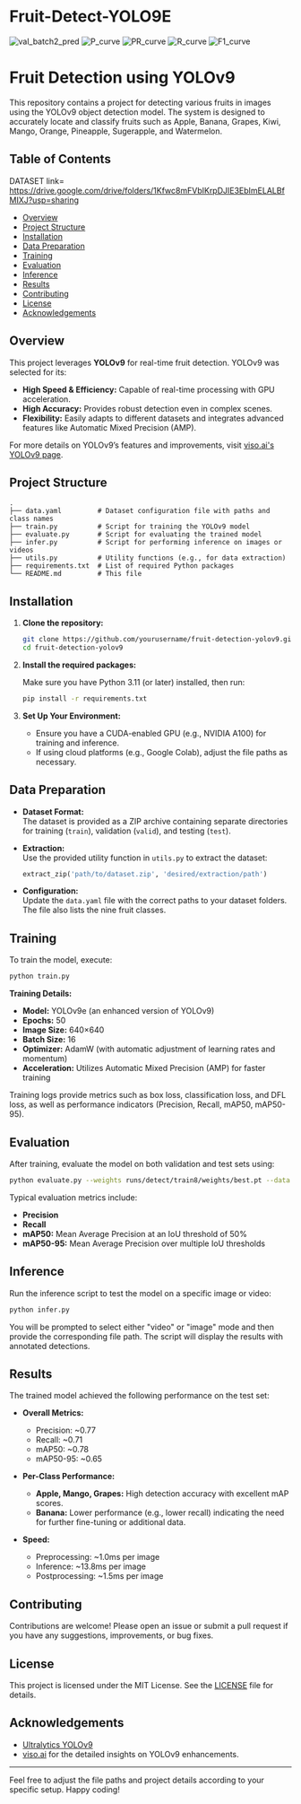# Fruit-Detect-YOLO9E
![val_batch2_pred](https://github.com/user-attachments/assets/b46bd058-7977-4670-923a-9a4eb687fbaf)
![P_curve](https://github.com/user-attachments/assets/34dd3aca-97f2-44f8-8e78-8fa83c547041)
![PR_curve](https://github.com/user-attachments/assets/034caf89-b8c4-43a9-8c21-b213c1b0e588)
![R_curve](https://github.com/user-attachments/assets/5e455dd4-41fe-411e-adca-d13f4ef43d88)
![F1_curve](https://github.com/user-attachments/assets/70d3259a-6c7f-44db-ae09-e57296308b7d)

# Fruit Detection using YOLOv9

This repository contains a project for detecting various fruits in images using the YOLOv9 object detection model. The system is designed to accurately locate and classify fruits such as Apple, Banana, Grapes, Kiwi, Mango, Orange, Pineapple, Sugerapple, and Watermelon.

## Table of Contents
DATASET link= https://drive.google.com/drive/folders/1Kfwc8mFVbIKrpDJIE3EbImELALBfMIXJ?usp=sharing
- [Overview](#overview)
- [Project Structure](#project-structure)
- [Installation](#installation)
- [Data Preparation](#data-preparation)
- [Training](#training)
- [Evaluation](#evaluation)
- [Inference](#inference)
- [Results](#results)
- [Contributing](#contributing)
- [License](#license)
- [Acknowledgements](#acknowledgements)

## Overview

This project leverages **YOLOv9** for real-time fruit detection. YOLOv9 was selected for its:
- **High Speed & Efficiency:** Capable of real-time processing with GPU acceleration.
- **High Accuracy:** Provides robust detection even in complex scenes.
- **Flexibility:** Easily adapts to different datasets and integrates advanced features like Automatic Mixed Precision (AMP).

For more details on YOLOv9’s features and improvements, visit [viso.ai's YOLOv9 page](https://viso.ai/computer-vision/yolov9/).

## Project Structure

```
.
├── data.yaml         # Dataset configuration file with paths and class names
├── train.py          # Script for training the YOLOv9 model
├── evaluate.py       # Script for evaluating the trained model
├── infer.py          # Script for performing inference on images or videos
├── utils.py          # Utility functions (e.g., for data extraction)
├── requirements.txt  # List of required Python packages
└── README.md         # This file
```

## Installation

1. **Clone the repository:**

   ```bash
   git clone https://github.com/yourusername/fruit-detection-yolov9.git
   cd fruit-detection-yolov9
   ```

2. **Install the required packages:**

   Make sure you have Python 3.11 (or later) installed, then run:
   
   ```bash
   pip install -r requirements.txt
   ```

3. **Set Up Your Environment:**

   - Ensure you have a CUDA-enabled GPU (e.g., NVIDIA A100) for training and inference.
   - If using cloud platforms (e.g., Google Colab), adjust the file paths as necessary.

## Data Preparation

- **Dataset Format:**  
  The dataset is provided as a ZIP archive containing separate directories for training (`train`), validation (`valid`), and testing (`test`).

- **Extraction:**  
  Use the provided utility function in `utils.py` to extract the dataset:
  
  ```python
  extract_zip('path/to/dataset.zip', 'desired/extraction/path')
  ```

- **Configuration:**  
  Update the `data.yaml` file with the correct paths to your dataset folders. The file also lists the nine fruit classes.

## Training

To train the model, execute:

```bash
python train.py
```

**Training Details:**
- **Model:** YOLOv9e (an enhanced version of YOLOv9)
- **Epochs:** 50
- **Image Size:** 640×640
- **Batch Size:** 16
- **Optimizer:** AdamW (with automatic adjustment of learning rates and momentum)
- **Acceleration:** Utilizes Automatic Mixed Precision (AMP) for faster training

Training logs provide metrics such as box loss, classification loss, and DFL loss, as well as performance indicators (Precision, Recall, mAP50, mAP50-95).

## Evaluation

After training, evaluate the model on both validation and test sets using:

```bash
python evaluate.py --weights runs/detect/train8/weights/best.pt --data data.yaml
```

Typical evaluation metrics include:
- **Precision**
- **Recall**
- **mAP50:** Mean Average Precision at an IoU threshold of 50%
- **mAP50-95:** Mean Average Precision over multiple IoU thresholds

## Inference

Run the inference script to test the model on a specific image or video:

```bash
python infer.py
```

You will be prompted to select either "video" or "image" mode and then provide the corresponding file path. The script will display the results with annotated detections.

## Results

The trained model achieved the following performance on the test set:

- **Overall Metrics:**
  - Precision: ~0.77
  - Recall: ~0.71
  - mAP50: ~0.78
  - mAP50-95: ~0.65

- **Per-Class Performance:**
  - **Apple, Mango, Grapes:** High detection accuracy with excellent mAP scores.
  - **Banana:** Lower performance (e.g., lower recall) indicating the need for further fine-tuning or additional data.
  
- **Speed:**
  - Preprocessing: ~1.0ms per image
  - Inference: ~13.8ms per image
  - Postprocessing: ~1.5ms per image

## Contributing

Contributions are welcome! Please open an issue or submit a pull request if you have any suggestions, improvements, or bug fixes.

## License

This project is licensed under the MIT License. See the [LICENSE](LICENSE) file for details.

## Acknowledgements

- [Ultralytics YOLOv9](https://github.com/ultralytics/ultralytics)
- [viso.ai](https://viso.ai/computer-vision/yolov9/) for the detailed insights on YOLOv9 enhancements.

---

Feel free to adjust the file paths and project details according to your specific setup. Happy coding!
